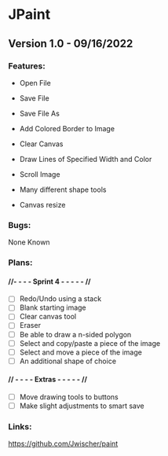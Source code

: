 # JPaint

## Version 1.0 - 09/16/2022

### Features:

-  Open File
  
-  Save File
  
-  Save File As
  
-  Add Colored Border to Image

-  Clear Canvas

-  Draw Lines of Specified Width and Color

-  Scroll Image

-  Many different shape tools

-  Canvas resize

### Bugs:

None Known
  
  
### Plans:
#### //- - - - Sprint 4 - - - - - //
- [ ] Redo/Undo using a stack
- [ ] Blank starting image
- [ ] Clear canvas tool
- [ ] Eraser
- [ ] Be able to draw a n-sided polygon
- [ ] Select and copy/paste a piece of the image
- [ ] Select and move a piece of the image
- [ ] An additional shape of choice
#### // - - - - Extras - - - - - //
- [ ] Move drawing tools to buttons
- [ ] Make slight adjustments to smart save

### Links:

https://github.com/Jwischer/paint
